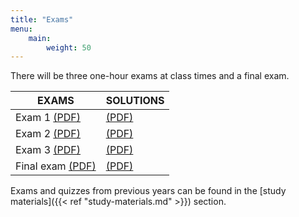 ```yaml
---
title: "Exams"
menu: 
    main:
        weight: 50
---
```


There will be three one-hour exams at class times and a final exam.

| EXAMS                                                | SOLUTIONS                                    |
|------------------------------------------------------|----------------------------------------------|
| Exam 1 [(PDF)](exams/MIT18_06S10_exam1_s10.pdf)      | [(PDF)](exams/MIT18_06S10_exam1_s10_sol.pdf) |
| Exam 2 [(PDF)](exams/MIT18_06S10_exam2_s10.pdf)      | [(PDF)](exams/MIT18_06S10_exam2_s10_soln.pdf) |
| Exam 3 [(PDF)](exams/MIT18_06S10_exam3_s10.pdf)      | [(PDF)](exams/MIT18_06S10_exam3_s10_soln.pdf) |
| Final exam [(PDF)](exams/MIT18_06S10_Final_Exam.pdf) | [(PDF)](exams/MIT18_06S10_Final_Answers.pdf) |

Exams and quizzes from previous years can be found in the [study materials]({{< ref "study-materials.md" >}}) section.